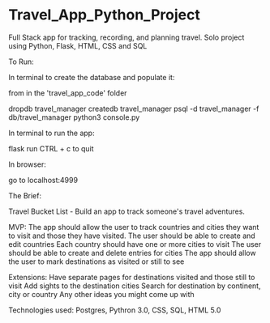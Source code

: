 # Travel_App_Python_Project
Full Stack app for tracking, recording, and planning travel. Solo project using Python, Flask, HTML, CSS and SQL

To Run:

In terminal to create the database and populate it:

from in the 'travel_app_code' folder

dropdb travel_manager createdb travel_manager psql -d travel_manager -f db/travel_manager python3 console.py

In terminal to run the app:

flask run CTRL + c to quit

In browser:

go to localhost:4999

The Brief:

Travel Bucket List - Build an app to track someone's travel adventures.

MVP: The app should allow the user to track countries and cities they want to visit and those they have visited. The user should be able to create and edit countries Each country should have one or more cities to visit The user should be able to create and delete entries for cities The app should allow the user to mark destinations as visited or still to see

Extensions: Have separate pages for destinations visited and those still to visit Add sights to the destination cities Search for destination by continent, city or country Any other ideas you might come up with

Technologies used: Postgres, Pythron 3.0, CSS, SQL, HTML 5.0
